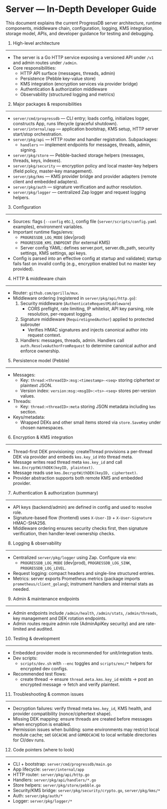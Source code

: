 # Server — In-Depth Developer Guide

This document explains the current ProgressDB server architecture, runtime components, middleware chain, configuration, logging, KMS integration, storage model, APIs, and developer guidance for testing and debugging.

1) High-level architecture
--------------------------
- The server is a Go HTTP service exposing a versioned API under `/v1` and admin routes under `/admin`.
- Core responsibilities:
  - HTTP API surface (messages, threads, admin)
  - Persistence (Pebble key-value store)
  - KMS integration (encryption services via provider bridge)
  - Authentication & authorization middleware
  - Observability (structured logging and metrics)

2) Major packages & responsibilities
------------------------------------
- `server/cmd/progressdb` — CLI entry; loads config, initializes logger, constructs App, runs lifecycle (graceful shutdown).
- `server/internal/app` — application bootstrap, KMS setup, HTTP server start/stop orchestration.
- `server/pkg/api` — HTTP router and handler registration. Subpackages:
  - `handlers` — implement endpoints for messages, threads, admin, signing.
- `server/pkg/store` — Pebble-backed storage helpers (messages, threads, keys, indexes).
- `server/pkg/security` — encryption policy and local master-key helpers (field policy, master-key management).
 - `server/pkg/kms` — KMS provider bridge and provider adapters (remote client and embedded adapters).
- `server/pkg/auth` — signature verification and author resolution.
- `server/pkg/logger` — centralized Zap logger and request logging helpers.

3) Configuration
----------------
- Sources: flags (`--config` etc.), config file (`server/scripts/config.yaml` examples), environment variables.
- Important runtime flags/envs:
  - `PROGRESSDB_LOG_MODE` (dev|prod)
  - `PROGRESSDB_KMS_ENDPOINT` (for external KMS)
  - Server config YAML: defines server.port, server.db_path, security settings, KMS settings, api keys.
- Config is parsed into an effective config at startup and validated; startup fails fast on invalid config (e.g., encryption enabled but no master key provided).

4) HTTP & middleware chain
--------------------------
- Router: `github.com/gorilla/mux`.
- Middleware ordering (registered in `server/pkg/api/http.go`):
  1. Security middleware (`AuthenticateRequestMiddleware`)
     - CORS preflight, rate limiting, IP whitelist, API key parsing, role resolution, per-request logging.
  2. Signature middleware (`RequireSignedAuthor`) applied to protected subrouter
     - Verifies HMAC signatures and injects canonical author into request context.
  3. Handlers: messages, threads, admin. Handlers call `auth.ResolveAuthorFromRequest` to determine canonical author and enforce ownership.

5) Persistence model (Pebble)
----------------------------
- Messages:
  - Key: `thread:<threadID>:msg:<timestamp>-<seq>` storing ciphertext or plaintext JSON.
  - Version index: `version:msg:<msgID>:<ts>-<seq>` stores per-version values.
- Threads:
  - Key: `thread:<threadID>:meta` storing JSON metadata including `kms` section.
- Keys/metadata:
  - Wrapped DEKs and other small items stored via `store.SaveKey` under chosen namespaces.

6) Encryption & KMS integration
--------------------------------
 - Thread-first DEK provisioning: createThread provisions a per-thread DEK via provider and embeds `kms.key_id` into thread meta.
 - Message writes read thread meta `kms.key_id` and call `kms.EncryptWithDEK(keyID, plaintext)`.
 - Message reads use `kms.DecryptWithDEK(keyID, ciphertext)`.
- Provider abstraction supports both remote KMS and embedded provider.

7) Authentication & authorization (summary)
-------------------------------------------
- API keys (backend/admin) are defined in config and used to resolve role.
- Signature-based flow (frontend) uses `X-User-ID` + `X-User-Signature` HMAC-SHA256.
- Middleware ordering ensures security checks first, then signature verification, then handler-level ownership checks.

8) Logging & observability
--------------------------
- Centralized `server/pkg/logger` using Zap. Configure via env:
  - `PROGRESSDB_LOG_MODE` (dev|prod), `PROGRESSDB_LOG_SINK`, `PROGRESSDB_LOG_LEVEL`.
- Request logging: compact headers and single-line structured entries.
- Metrics: server exports Prometheus metrics (package imports `prometheus/client_golang`); instrument handlers and internal stats as needed.

9) Admin & maintenance endpoints
--------------------------------
- Admin endpoints include `/admin/health`, `/admin/stats`, `/admin/threads`, key management and DEK rotation endpoints.
- Admin routes require admin role (AdminApiKey security) and are rate-limited and audited.

10) Testing & development
-------------------------
- Embedded provider mode is recommended for unit/integration tests.
- Dev scripts:
  - `scripts/dev.sh` with `--enc` toggles and `scripts/enc/*` helpers for encrypted dev configs.
- Recommended test flows:
  - create thread → ensure `thread.meta.kms.key_id` exists → post an encrypted message → fetch and verify plaintext.

11) Troubleshooting & common issues
-----------------------------------
- Decryption failures: verify thread meta `kms.key_id`, KMS health, and provider compatibility (nonce/ciphertext shape).
- Missing DEK mapping: ensure threads are created before messages when encryption is enabled.
- Permission issues when building: some environments may restrict local module cache; set `GOCACHE` and `GOMODCACHE` to local writable directories for CI/dev runs.

12) Code pointers (where to look)
---------------------------------
- CLI + bootstrap: `server/cmd/progressdb/main.go`
- App lifecycle: `server/internal/app`
- HTTP router: `server/pkg/api/http.go`
- Handlers: `server/pkg/api/handlers/*.go`
- Store helpers: `server/pkg/store/pebble.go`
- Security/KMS bridge: `server/pkg/security/crypto.go`, `server/pkg/kms/*`
- Auth: `server/pkg/auth/*`
- Logger: `server/pkg/logger/*`
